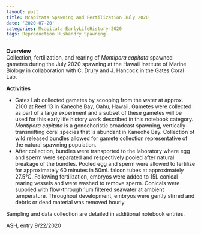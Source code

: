 ```yaml
---
layout: post
title: Mcapitata Spawning and Fertilization July 2020
date: '2020-07-20'
categories: Mcapitata-EarlyLifeHistory-2020
tags: Reproduction Husbandry Spawning
---
```


**Overview**  
Collection, fertilization, and rearing of *Montipora capitata* spawned gametes during the July 2020 spawning at the Hawaii Institute of Marine Biology in collaboration with C. Drury and J. Hancock in the Gates Coral Lab.

**Activities**  
* Gates Lab collected gametes by scooping from the water at approx. 2100 at Reef 13 in Kaneohe Bay, Oahu, Hawaii. Gametes were collected as part of a large experiment and a subset of these gametes will be used for this early life history work described in this notebook category. *Montipora capitata* is a gonochoristic broadcast spawning, vertically-transmitting coral species that is abundant in Kaneohe Bay. Collection of wild released bundles allowed for gamete collection representative of the natural spawning population.
* After collection, bundles were transported to the laboratory where egg and sperm were separated and respectively pooled after natural breakage of the bundles. Pooled egg and sperm were allowed to fertilize for approximately 60 minutes in 50mL falcon tubes at approximately 27.5°C. Following fertilization, embryos were added to 15L conical rearing vessels and were washed to remove sperm. Conicals were supplied with flow-through 1um filtered seawater at ambient temperature. Throughout development, embryos were gently stirred and debris or dead material was removed hourly.

Sampling and data collection are detailed in additional notebook entries.  

ASH, entry 9/22/2020
